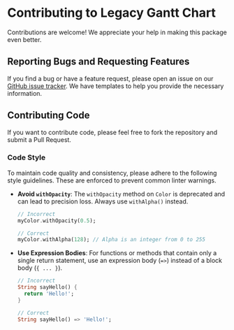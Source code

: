 # Contributing to Legacy Gantt Chart

Contributions are welcome! We appreciate your help in making this package even better.

## Reporting Bugs and Requesting Features

If you find a bug or have a feature request, please open an issue on our [GitHub issue tracker](https://github.com/barneysspeedshop/legacy_gantt_chart/issues). We have templates to help you provide the necessary information.

## Contributing Code

If you want to contribute code, please feel free to fork the repository and submit a Pull Request.

### Code Style

To maintain code quality and consistency, please adhere to the following style guidelines. These are enforced to prevent common linter warnings.

-   **Avoid `withOpacity`**: The `withOpacity` method on `Color` is deprecated and can lead to precision loss. Always use `withAlpha()` instead.
    
    ```dart
    // Incorrect
    myColor.withOpacity(0.5);
    
    // Correct
    myColor.withAlpha(128); // Alpha is an integer from 0 to 255
    ```

-   **Use Expression Bodies**: For functions or methods that contain only a single return statement, use an expression body (`=>`) instead of a block body (`{ ... }`).
    
    ```dart
    // Incorrect
    String sayHello() {
      return 'Hello!';
    }
    
    // Correct
    String sayHello() => 'Hello!';
    ```
